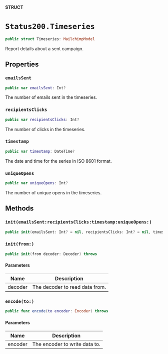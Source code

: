 **STRUCT**

# `Status200.Timeseries`

```swift
public struct Timeseries: MailchimpModel
```

Report details about a sent campaign.

## Properties
### `emailsSent`

```swift
public var emailsSent: Int?
```

The number of emails sent in the timeseries.

### `recipientsClicks`

```swift
public var recipientsClicks: Int?
```

The number of clicks in the timeseries.

### `timestamp`

```swift
public var timestamp: DateTime?
```

The date and time for the series in ISO 8601 format.

### `uniqueOpens`

```swift
public var uniqueOpens: Int?
```

The number of unique opens in the timeseries.

## Methods
### `init(emailsSent:recipientsClicks:timestamp:uniqueOpens:)`

```swift
public init(emailsSent: Int? = nil, recipientsClicks: Int? = nil, timestamp: DateTime? = nil, uniqueOpens: Int? = nil)
```

### `init(from:)`

```swift
public init(from decoder: Decoder) throws
```

#### Parameters

| Name | Description |
| ---- | ----------- |
| decoder | The decoder to read data from. |

### `encode(to:)`

```swift
public func encode(to encoder: Encoder) throws
```

#### Parameters

| Name | Description |
| ---- | ----------- |
| encoder | The encoder to write data to. |